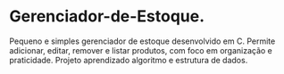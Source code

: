 # Gerenciador-de-Estoque.
Pequeno e simples gerenciador de estoque desenvolvido em C. Permite adicionar, editar, remover e listar produtos, com foco em organização e praticidade. Projeto aprendizado algoritmo e estrutura de dados.
